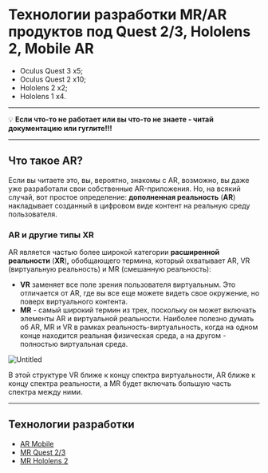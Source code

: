 # Технологии разработки MR/AR продуктов под Quest 2/3, Hololens 2, Mobile AR

- Oculus Quest 3 x5;
- Oculus Quest 2 x10;
- Hololens 2 x2;
- Hololens 1 x4.

---

💡 **Если что-то не работает или вы что-то не знаете - читай документацию или гуглите!!!**

---

## **Что такое AR?**

Если вы читаете это, вы, вероятно, знакомы с AR, возможно, вы даже уже разработали свои собственные AR-приложения. Но, на всякий случай, вот простое определение: **дополненная реальность** (**AR**) накладывает созданный в цифровом виде контент на реальную среду пользователя.

### AR и другие типы XR

AR является частью более широкой категории **расширенной реальности** (**XR**)**,**  обобщающего термина, который охватывает AR, VR (виртуальную реальность) и MR (смешанную реальность):

- **VR** заменяет все поле зрения пользователя виртуальным. Это отличается от AR, где вы все еще можете видеть свое окружение, но поверх виртуального контента.
- **MR** - самый широкий термин из трех, поскольку он может включать элементы AR и виртуальной реальности. Наиболее полезно думать об AR, MR и VR в рамках реальность-виртуальность, когда на одном конце находится реальная физическая среда, а на другом - полностью виртуальная среда.

![Untitled](https://cdn.elpub.ru/assets/journals/ecr/2018/3/huSpcwPyecRdODo27ewdjod32LwdLNLKbT2fTuXS.png)

В этой структуре VR ближе к концу спектра виртуальности, AR ближе к концу спектра реальности, а MR будет включать большую часть спектра между ними.

---

## **Технологии разработки**

- [AR Mobile](./AR_for_Android.md)
- [MR Quest 2/3](./MR_for_Quest.md)
- [MR Hololens 2](./MR_for_Hololens.md)
